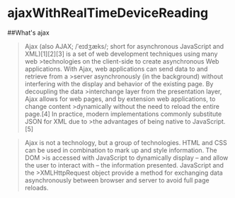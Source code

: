 # ajaxWithRealTimeDeviceReading

##What's ajax

>Ajax (also AJAX; /ˈeɪdʒæks/; short for asynchronous JavaScript and XML)[1][2][3] is a set of web development techniques using many web >technologies on the client-side to create asynchronous Web applications. With Ajax, web applications can send data to and retrieve from a >server asynchronously (in the background) without interfering with the display and behavior of the existing page. By decoupling the data >interchange layer from the presentation layer, Ajax allows for web pages, and by extension web applications, to change content >dynamically without the need to reload the entire page.[4] In practice, modern implementations commonly substitute JSON for XML due to >the advantages of being native to JavaScript.[5]

>Ajax is not a technology, but a group of technologies. HTML and CSS can be used in combination to mark up and style information. The DOM >is accessed with JavaScript to dynamically display – and allow the user to interact with – the information presented. JavaScript and the >XMLHttpRequest object provide a method for exchanging data asynchronously between browser and server to avoid full page reloads.
